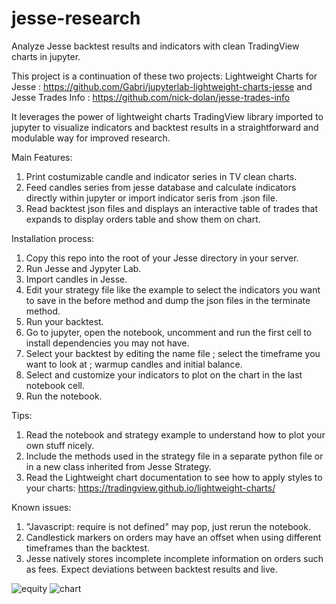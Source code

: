 # jesse-research
Analyze Jesse backtest results and indicators with clean TradingView charts in jupyter.

This project is a continuation of these two projects:
Lightweight Charts for Jesse : https://github.com/Gabri/jupyterlab-lightweight-charts-jesse
and Jesse Trades Info : https://github.com/nick-dolan/jesse-trades-info

It leverages the power of lightweight charts TradingView library imported to jupyter to visualize indicators and backtest results in a straightforward and modulable way for improved research.

Main Features:
1. Print costumizable candle and indicator series in TV clean charts.
2. Feed candles series from jesse database and calculate indicators directly within jupyter or import indicator seris from .json file.
3. Read backtest json files and displays an interactive table of trades that expands to display orders table and show them on chart.

Installation process:
1. Copy this repo into the root of your Jesse directory in your server.
2. Run Jesse and Jypyter Lab.
3. Import candles in Jesse.
4. Edit your strategy file like the example to select the indicators you want to save in the before method and dump the json files in the terminate method.
5. Run your backtest.
6. Go to jupyter, open the notebook, uncomment and run the first cell to install dependencies you may not have.
7. Select your backtest by editing the name file ; select the timeframe you want to look at ; warmup candles and initial balance.
8. Select and customize your indicators to plot on the chart in the last notebook cell.
9. Run the notebook.

Tips:
1. Read the notebook and strategy example to understand how to plot your own stuff nicely.
2. Include the methods used in the strategy file in a separate python file or in a new class inherited from Jesse Strategy.
3. Read the Lightweight chart documentation to see how to apply styles to your charts: https://tradingview.github.io/lightweight-charts/

Known issues:
1. "Javascript: require is not defined" may pop, just rerun the notebook.
2. Candlestick markers on orders may have an offset when using different timeframes than the backtest.
3. Jesse natively stores incomplete incomplete information on orders such as fees. Expect deviations between backtest results and live.

![equity](https://github.com/user-attachments/assets/c8c5f4d3-2777-424f-a34a-987262a60a29)
![chart](https://github.com/user-attachments/assets/c502bca6-3ead-4a2f-8118-15ebd24e3103)
